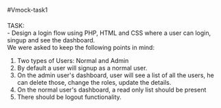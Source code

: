 #Vmock-task1

####
TASK:   
    - Design a login flow using PHP, HTML and CSS where a user can login, singup and see the dashboard.    
    We were asked to keep the following points in mind:   
   1.  Two types of Users: Normal and Admin
   2. By default a user will signup as a normal user.
   3. On the admin user's dashboard, user will see a list of all the users, he can delete those, change the roles, update the details.
   4. On the normal user's dashboard, a read only list should be present
   5. There should be logout functionality.
   